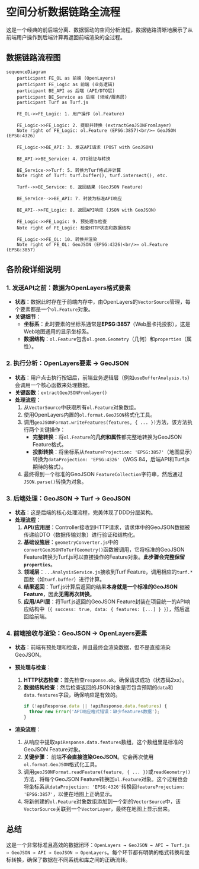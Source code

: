 # 空间分析数据链路全流程

这是一个经典的前后端分离、数据驱动的空间分析流程，数据链路清晰地展示了从前端用户操作到后端计算再返回前端渲染的全过程。

## 数据链路流程图

```mermaid
sequenceDiagram
    participant FE_OL as 前端 (OpenLayers)
    participant FE_Logic as 前端 (业务逻辑)
    participant BE_API as 后端 (API/DTO层)
    participant BE_Service as 后端 (领域/服务层)
    participant Turf as Turf.js

    FE_OL->>FE_Logic: 1. 用户操作 (ol.Feature)

    FE_Logic->>FE_Logic: 2. 提取并转换 (extractGeoJSONFromlayer)
    Note right of FE_Logic: ol.Feature (EPSG:3857)<br/>→ GeoJSON (EPSG:4326)

    FE_Logic->>BE_API: 3. 发送API请求 (POST with GeoJSON)

    BE_API->>BE_Service: 4. DTO验证与转换

    BE_Service->>Turf: 5. 转换为Turf格式并计算
    Note right of Turf: turf.buffer(), turf.intersect(), etc.

    Turf-->>BE_Service: 6. 返回结果 (GeoJSON Feature)

    BE_Service-->>BE_API: 7. 封装为标准API响应

    BE_API-->>FE_Logic: 8. 返回API响应 (JSON with GeoJSON)

    FE_Logic->>FE_Logic: 9. 预处理与检查
    Note right of FE_Logic: 检查HTTP状态和数据结构

    FE_Logic->>FE_OL: 10. 转换并渲染
    Note right of FE_OL: GeoJSON (EPSG:4326)<br/>→ ol.Feature (EPSG:3857)
```

## 各阶段详细说明

### 1. **发送API之前：数据为OpenLayers格式要素**

- **状态**：数据此时存在于前端内存中，由OpenLayers的`VectorSource`管理，每个要素都是一个`ol.Feature`对象。
- **关键细节**：
    - **坐标系**：此时要素的坐标系通常是**EPSG:3857**（Web墨卡托投影），这是Web地图通用的显示坐标系。
    - **数据结构**：`ol.Feature`包含`ol.geom.Geometry`（几何）和`properties`（属性）。

### 2. **执行分析：OpenLayers要素 → GeoJSON**

- **状态**：用户点击执行按钮后，前端业务逻辑层（例如`useBufferAnalysis.ts`）会调用一个核心函数来处理数据。
- **关键函数**：`extractGeoJSONFromlayer()`
- **处理流程**：
    1.  从`VectorSource`中获取所有`ol.Feature`对象数组。
    2.  使用OpenLayers内置的`ol.format.GeoJSON`格式化工具。
    3.  调用`geoJSONFormat.writeFeatures(features, { ... })`方法，该方法执行两个关键操作：
        - **完整转换**：将`ol.Feature`的**几何和属性**都完整地转换为GeoJSON Feature格式。
        - **投影转换**：将坐标系从`featureProjection: 'EPSG:3857'`（地图显示）转换为`dataProjection: 'EPSG:4326'`（WGS 84，后端API和Turf.js期待的格式）。
    4.  最终得到一个标准的GeoJSON `FeatureCollection`字符串，然后通过`JSON.parse()`转换为对象。

### 3. **后端处理：GeoJSON → Turf → GeoJSON**

- **状态**：这是后端的核心处理流程，完美体现了DDD分层架构。
- **处理流程**：
    1.  **API/应用层**：Controller接收到HTTP请求，请求体中的GeoJSON数据被传递给DTO（数据传输对象）进行验证和结构化。
    2.  **基础设施层**：`geometryConverter.js`中的`convertGeoJSONToTurfGeometry()`函数被调用，它将标准的GeoJSON Feature转换为Turf.js可以直接操作的Feature对象。**此步骤会完整保留`properties`**。
    3.  **领域层**：`...AnalysisService.js`接收到Turf Feature，调用相应的`turf.*`函数（如`turf.buffer`）进行计算。
    4.  **结果返回**：Turf.js计算后返回的结果**本身就是一个标准的GeoJSON Feature**，因此**无需再次转换**。
    5.  **应用/API层**：将Turf.js返回的GeoJSON Feature封装在项目统一的API响应结构中（`{ success: true, data: { features: [...] } }`），然后返回给前端。

### 4. **前端接收与渲染：GeoJSON → OpenLayers要素**

- **状态**：前端有预处理和检查，并且最终会渲染数据，但不是直接渲染GeoJSON。
- **预处理与检查**：
    1.  **HTTP状态检查**：首先检查`response.ok`，确保请求成功（状态码2xx）。
    2.  **数据结构检查**：然后检查返回的JSON对象是否包含预期的`data`和`data.features`字段，确保响应是有效的。
        ```typescript
        if (!apiResponse.data || !apiResponse.data.features) {
          throw new Error('API响应格式错误：缺少features数据');
        }
        ```

- **渲染流程**：
    1.  从响应中提取`apiResponse.data.features`数组，这个数组里是标准的GeoJSON Feature对象。
    2.  **关键步骤：** 前端**不会直接渲染GeoJSON**。它会再次使用`ol.format.GeoJSON`格式化工具。
    3.  调用`geoJSONFormat.readFeature(feature, { ... })`或`readGeometry()`方法，将每个GeoJSON Feature转换回`ol.Feature`对象。这个过程也会将坐标系从`dataProjection: 'EPSG:4326'`转换回`featureProjection: 'EPSG:3857'`，以便在地图上正确显示。
    4.  将新创建的`ol.Feature`对象数组添加到一个新的`VectorSource`中，该`VectorSource`关联到一个`VectorLayer`，最终在地图上显示出来。

## 总结

这是一个非常标准且高效的数据闭环：`OpenLayers → GeoJSON → API → Turf.js → GeoJSON → API → GeoJSON → OpenLayers`。每个环节都有明确的格式转换和坐标转换，确保了数据在不同系统和库之间的正确流转。